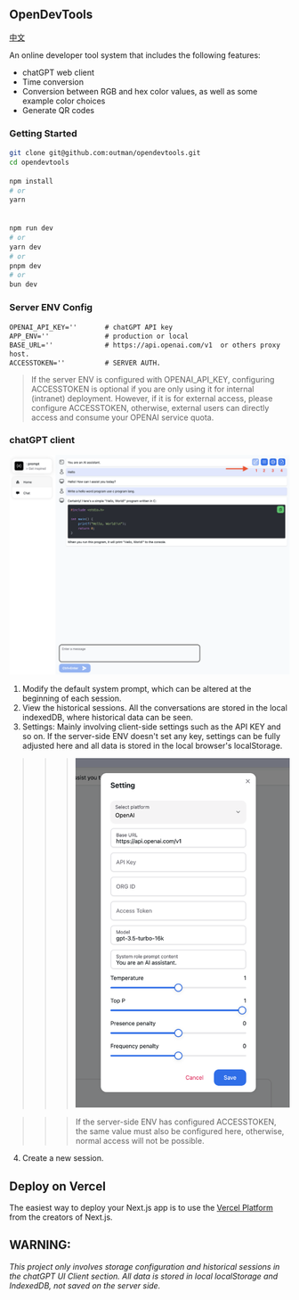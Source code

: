 ## OpenDevTools
[中文](https://github.com/outman/opendevtools/blob/main/README_CN.md)

An online developer tool system that includes the following features:

- chatGPT web client
- Time conversion
- Conversion between RGB and hex color values, as well as some example color choices
- Generate QR codes


### Getting Started
```bash
git clone git@github.com:outman/opendevtools.git
cd opendevtools

npm install
# or 
yarn


npm run dev
# or
yarn dev
# or
pnpm dev
# or
bun dev
```

### Server ENV Config 
```env
OPENAI_API_KEY=''       # chatGPT API key
APP_ENV=''              # production or local
BASE_URL=''             # https://api.openai.com/v1  or others proxy host.
ACCESSTOKEN=''          # SERVER AUTH.
```

> If the server ENV is configured with OPENAI_API_KEY, configuring ACCESSTOKEN is optional if you are only using it for internal (intranet) deployment. However, if it is for external access, please configure ACCESSTOKEN, otherwise, external users can directly access and consume your OPENAI service quota.

### chatGPT client 


![image](https://github.com/outman/opendevtools/blob/main/example/example.png?raw=true)

1. Modify the default system prompt, which can be altered at the beginning of each session.
2. View the historical sessions. All the conversations are stored in the local indexedDB, where historical data can be seen.
3. Settings: Mainly involving client-side settings such as the API KEY and so on. If the server-side ENV doesn't set any key, settings can be fully adjusted here and all data is stored in the local browser's localStorage.

>>> ![image](https://github.com/outman/opendevtools/blob/main/example/settings.png?raw=true)

>>> If the server-side ENV has configured ACCESSTOKEN, the same value must also be configured here, otherwise, normal access will not be possible.

4. Create a new session.

## Deploy on Vercel

The easiest way to deploy your Next.js app is to use the [Vercel Platform](https://vercel.com/new/import?s=https%3A%2F%2Fgithub.com%2Foutman%2Fopendevtools&hasTrialAvailable=1&showOptionalTeamCreation=false&project-name=opendevtools&framework=nextjs&totalProjects=1&remainingProjects=1) from the creators of Next.js.

## WARNING:
*This project only involves storage configuration and historical sessions in the chatGPT UI Client section. All data is stored in local localStorage and IndexedDB, not saved on the server side.*
